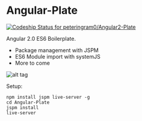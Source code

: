 # Angular-Plate

[ ![Codeship Status for peteringram0/Angular2-Plate](https://codeship.com/projects/ba7d7380-d63e-0132-8045-0ebaa675b5e0/status?branch=master)](https://codeship.com/projects/78306)

Angular 2.0 ES6 Boilerplate.

* Package management with JSPM
* ES6 Module import with systemJS
* More to come

![alt tag](https://38.media.tumblr.com/tumblr_mb0zznFwl21r1mtsdo1_400.gif)

Setup:
```shell
npm install jspm live-server -g
cd Angular-Plate
jspm install
live-server

```
